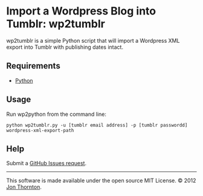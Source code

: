 Import a Wordpress Blog into Tumblr: wp2tumblr
=====

wp2tumblr is a simple Python script that will import a Wordpress XML export into Tumblr with publishing dates intact.

Requirements
-------

* [Python](http://www.python.org/getit/)

Usage
----

Run wp2python from the command line:

```python wp2tumblr.py -u [tumblr email address] -p [tumblr passwordd] wordpress-xml-export-path```

Help
----

Submit a [GitHub Issues request](https://github.com/jonthornton/wp2tumblr/issues/new).

------------------

This software is made available under the open source MIT License. © 2012 [Jon Thornton](http://jonthornton.com).